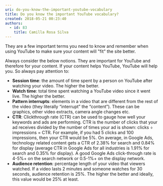```yaml
---
uri: do-you-know-the-important-youtube-vocabulary
title: Do you know the important YouTube vocabulary?
created: 2018-05-21 00:23:40
authors:
  - id: 83
    title: Camilla Rosa Silva
---
```





<span class='intro'> <p>They are a few important terms you need to know and remember when using YouTube to make sure your content will &quot;fit&quot; the site better.<br></p> </span>

<p>Always consider the below notions. They are important for YouTube and therefore for your content. If your content helps YouTube, YouTube will help you. So always pay attention to&#58;<br></p><ul><li><strong>Session time</strong>&#58; the amount of time spent by a person on YouTube after watching your video. The higher the better.</li><li><strong>Watch time</strong>&#58; total time spent watching a YouTube video since it went live. The higher the better.</li><li><strong>Pattern interrupts</strong>&#58; elements in a video that are different from the rest of the video (they literally “interrupt” the “content”). These can be graphics, other video extracts, camera angle changes etc.</li><li><strong>CTR</strong>&#58; Clickthrough rate (CTR) can be used to gauge how well your keywords and ads are performing. CTR is the number of clicks that your ad receives divided by the number of times your ad is shown&#58; clicks ÷ impressions = CTR. For example, if you had 5 clicks and 100 impressions, then your CTR would be 5%. On average, in Google&#160;Ads, technology related content gets a CTR of 2.38% for search and 0.84% for display (average CTR in Google&#160;Ads for all industries is 1.91% for search and 0.35% for display). A good Google&#160;Ads&#160;click-through rate is 4-5%+ on the search network or 0.5-1%+ on the display network.</li><li><strong>Audience retention</strong>&#58; percentage length of your video that viewers watched. If a video lasts 2 minutes and someone watches for 30 seconds, audience retention is 25%. The higher the better and ideally, this value would be 25% at least.</li></ul>


